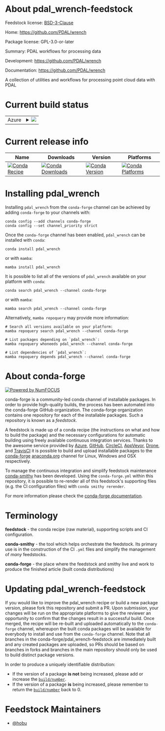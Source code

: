 About pdal_wrench-feedstock
===========================

Feedstock license: [BSD-3-Clause](https://github.com/conda-forge/pdal_wrench-feedstock/blob/main/LICENSE.txt)

Home: https://github.com/PDAL/wrench

Package license: GPL-3.0-or-later

Summary: PDAL workflows for processing data

Development: https://github.com/PDAL/wrench

Documentation: https://github.com/PDAL/wrench

A collection of utilities and workflows for processing point cloud
data with PDAL


Current build status
====================


<table>
    
  <tr>
    <td>Azure</td>
    <td>
      <details>
        <summary>
          <a href="https://dev.azure.com/conda-forge/feedstock-builds/_build/latest?definitionId=20953&branchName=main">
            <img src="https://dev.azure.com/conda-forge/feedstock-builds/_apis/build/status/pdal_wrench-feedstock?branchName=main">
          </a>
        </summary>
        <table>
          <thead><tr><th>Variant</th><th>Status</th></tr></thead>
          <tbody><tr>
              <td>linux_64</td>
              <td>
                <a href="https://dev.azure.com/conda-forge/feedstock-builds/_build/latest?definitionId=20953&branchName=main">
                  <img src="https://dev.azure.com/conda-forge/feedstock-builds/_apis/build/status/pdal_wrench-feedstock?branchName=main&jobName=linux&configuration=linux%20linux_64_" alt="variant">
                </a>
              </td>
            </tr><tr>
              <td>linux_aarch64</td>
              <td>
                <a href="https://dev.azure.com/conda-forge/feedstock-builds/_build/latest?definitionId=20953&branchName=main">
                  <img src="https://dev.azure.com/conda-forge/feedstock-builds/_apis/build/status/pdal_wrench-feedstock?branchName=main&jobName=linux&configuration=linux%20linux_aarch64_" alt="variant">
                </a>
              </td>
            </tr><tr>
              <td>osx_64</td>
              <td>
                <a href="https://dev.azure.com/conda-forge/feedstock-builds/_build/latest?definitionId=20953&branchName=main">
                  <img src="https://dev.azure.com/conda-forge/feedstock-builds/_apis/build/status/pdal_wrench-feedstock?branchName=main&jobName=osx&configuration=osx%20osx_64_" alt="variant">
                </a>
              </td>
            </tr><tr>
              <td>osx_arm64</td>
              <td>
                <a href="https://dev.azure.com/conda-forge/feedstock-builds/_build/latest?definitionId=20953&branchName=main">
                  <img src="https://dev.azure.com/conda-forge/feedstock-builds/_apis/build/status/pdal_wrench-feedstock?branchName=main&jobName=osx&configuration=osx%20osx_arm64_" alt="variant">
                </a>
              </td>
            </tr><tr>
              <td>win_64</td>
              <td>
                <a href="https://dev.azure.com/conda-forge/feedstock-builds/_build/latest?definitionId=20953&branchName=main">
                  <img src="https://dev.azure.com/conda-forge/feedstock-builds/_apis/build/status/pdal_wrench-feedstock?branchName=main&jobName=win&configuration=win%20win_64_" alt="variant">
                </a>
              </td>
            </tr>
          </tbody>
        </table>
      </details>
    </td>
  </tr>
</table>

Current release info
====================

| Name | Downloads | Version | Platforms |
| --- | --- | --- | --- |
| [![Conda Recipe](https://img.shields.io/badge/recipe-pdal_wrench-green.svg)](https://anaconda.org/conda-forge/pdal_wrench) | [![Conda Downloads](https://img.shields.io/conda/dn/conda-forge/pdal_wrench.svg)](https://anaconda.org/conda-forge/pdal_wrench) | [![Conda Version](https://img.shields.io/conda/vn/conda-forge/pdal_wrench.svg)](https://anaconda.org/conda-forge/pdal_wrench) | [![Conda Platforms](https://img.shields.io/conda/pn/conda-forge/pdal_wrench.svg)](https://anaconda.org/conda-forge/pdal_wrench) |

Installing pdal_wrench
======================

Installing `pdal_wrench` from the `conda-forge` channel can be achieved by adding `conda-forge` to your channels with:

```
conda config --add channels conda-forge
conda config --set channel_priority strict
```

Once the `conda-forge` channel has been enabled, `pdal_wrench` can be installed with `conda`:

```
conda install pdal_wrench
```

or with `mamba`:

```
mamba install pdal_wrench
```

It is possible to list all of the versions of `pdal_wrench` available on your platform with `conda`:

```
conda search pdal_wrench --channel conda-forge
```

or with `mamba`:

```
mamba search pdal_wrench --channel conda-forge
```

Alternatively, `mamba repoquery` may provide more information:

```
# Search all versions available on your platform:
mamba repoquery search pdal_wrench --channel conda-forge

# List packages depending on `pdal_wrench`:
mamba repoquery whoneeds pdal_wrench --channel conda-forge

# List dependencies of `pdal_wrench`:
mamba repoquery depends pdal_wrench --channel conda-forge
```


About conda-forge
=================

[![Powered by
NumFOCUS](https://img.shields.io/badge/powered%20by-NumFOCUS-orange.svg?style=flat&colorA=E1523D&colorB=007D8A)](https://numfocus.org)

conda-forge is a community-led conda channel of installable packages.
In order to provide high-quality builds, the process has been automated into the
conda-forge GitHub organization. The conda-forge organization contains one repository
for each of the installable packages. Such a repository is known as a *feedstock*.

A feedstock is made up of a conda recipe (the instructions on what and how to build
the package) and the necessary configurations for automatic building using freely
available continuous integration services. Thanks to the awesome service provided by
[Azure](https://azure.microsoft.com/en-us/services/devops/), [GitHub](https://github.com/),
[CircleCI](https://circleci.com/), [AppVeyor](https://www.appveyor.com/),
[Drone](https://cloud.drone.io/welcome), and [TravisCI](https://travis-ci.com/)
it is possible to build and upload installable packages to the
[conda-forge](https://anaconda.org/conda-forge) [anaconda.org](https://anaconda.org/)
channel for Linux, Windows and OSX respectively.

To manage the continuous integration and simplify feedstock maintenance
[conda-smithy](https://github.com/conda-forge/conda-smithy) has been developed.
Using the ``conda-forge.yml`` within this repository, it is possible to re-render all of
this feedstock's supporting files (e.g. the CI configuration files) with ``conda smithy rerender``.

For more information please check the [conda-forge documentation](https://conda-forge.org/docs/).

Terminology
===========

**feedstock** - the conda recipe (raw material), supporting scripts and CI configuration.

**conda-smithy** - the tool which helps orchestrate the feedstock.
                   Its primary use is in the construction of the CI ``.yml`` files
                   and simplify the management of *many* feedstocks.

**conda-forge** - the place where the feedstock and smithy live and work to
                  produce the finished article (built conda distributions)


Updating pdal_wrench-feedstock
==============================

If you would like to improve the pdal_wrench recipe or build a new
package version, please fork this repository and submit a PR. Upon submission,
your changes will be run on the appropriate platforms to give the reviewer an
opportunity to confirm that the changes result in a successful build. Once
merged, the recipe will be re-built and uploaded automatically to the
`conda-forge` channel, whereupon the built conda packages will be available for
everybody to install and use from the `conda-forge` channel.
Note that all branches in the conda-forge/pdal_wrench-feedstock are
immediately built and any created packages are uploaded, so PRs should be based
on branches in forks and branches in the main repository should only be used to
build distinct package versions.

In order to produce a uniquely identifiable distribution:
 * If the version of a package **is not** being increased, please add or increase
   the [``build/number``](https://docs.conda.io/projects/conda-build/en/latest/resources/define-metadata.html#build-number-and-string).
 * If the version of a package **is** being increased, please remember to return
   the [``build/number``](https://docs.conda.io/projects/conda-build/en/latest/resources/define-metadata.html#build-number-and-string)
   back to 0.

Feedstock Maintainers
=====================

* [@hobu](https://github.com/hobu/)

